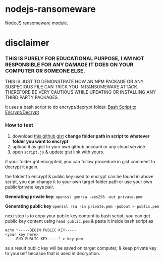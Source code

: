 # nodejs-ransomeware

NodeJS ransomeware module.

# disclaimer

### THIS IS PURELY FOR EDUCATIONAL PURPOSE, I AM NOT RESPONSIBLE FOR ANY DAMAGE IT DOES ON YOUR COMPUTER OR SOMEONE ELSE.

THIS IS JUST TO DEMONSTRATE HOW AN NPM PACKAGE OR ANY SUSPECIOUS FILE CAN TRICK YOU IN RANSOMEWARE ATTACK. THEREFORE BE VERY CAUTIOUS WHILE UPDATING OR INSTALLING ANY THIRD PARTY PACKAGES.

It uses a bash script to do encrypt/decrypt folder. [Bash Script to Encrypt/Decrypt](https://gist.github.com/uzair004/ccb3bca85ed469a0ae82463a2a557e91)

### How to test
1. download [this github gist](https://gist.github.com/uzair004/ccb3bca85ed469a0ae82463a2a557e91) **change folder path in script to whatever folder you want to encrypt**
2. upload it as gist to your own github account or any cloud service
3. open `script.js` & update gist link with yours.

if your folder got encrypted, you can follow procedure in gist comment to decrypt it again.

the folder to encrypt & public key used to encrypt can be found in above script, you can change it to your own target folder path or use your own public/private keys pair.

**Generating private key:**
```openssl genrsa -aes256 -out private.pem```

**Generating public key**
```openssl rsa -in private.pem -pubout > public.pem```

next step is to copy your public key content to bash script, you can get public key content using `head public.pem` & paste it inside bash script as 
```
echo "-----BEGIN PUBLIC KEY-----
<your key here>
-----END PUBLIC KEY-----" > key.pem
```
as a result public key will be saved on target computer, & keep private key to yourself becasue that is used in decryption.
